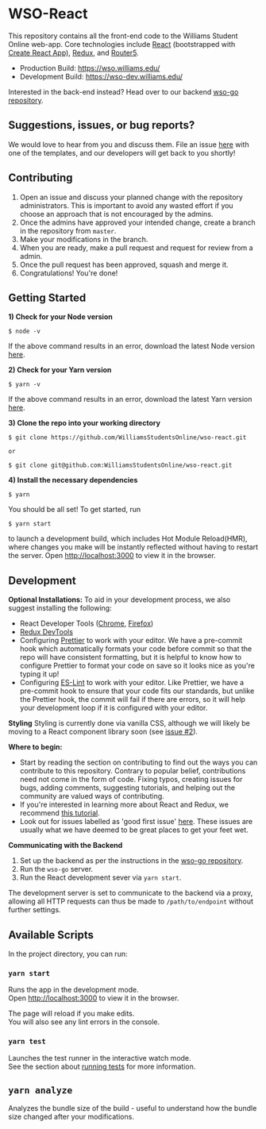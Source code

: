 # WSO-React

This repository contains all the front-end code to the Williams Student Online web-app. Core technologies include [React](https://reactjs.org/) (bootstrapped with [Create React App)](https://github.com/facebook/create-react-app), [Redux](https://redux.js.org/basics/usage-with-react), and [Router5](https://router5.js.org/).

- Production Build: https://wso.williams.edu/
- Development Build: https://wso-dev.williams.edu/

Interested in the back-end instead? Head over to our backend [wso-go repository](https://github.com/WilliamsStudentsOnline/wso-go/).

## Suggestions, issues, or bug reports?

We would love to hear from you and discuss them. File an issue [here](https://github.com/WilliamsStudentsOnline/wso-react/issues/new) with one of the templates, and our developers will get back to you shortly!

## Contributing

1. Open an issue and discuss your planned change with the repository administrators. This is important to avoid any wasted effort if you choose an approach that is not encouraged by the admins.
1. Once the admins have approved your intended change, create a branch in the repository from `master`.
1. Make your modifications in the branch.
1. When you are ready, make a pull request and request for review from a admin.
1. Once the pull request has been approved, squash and merge it.
1. Congratulations! You're done!

## Getting Started

**1) Check for your Node version**

```
$ node -v
```

If the above command results in an error, download the latest Node version [here](https://nodejs.org/en/).

**2) Check for your Yarn version**

```
$ yarn -v
```

If the above command results in an error, download the latest Yarn version [here](https://yarnpkg.com/en/).

**3) Clone the repo into your working directory**

```
$ git clone https://github.com/WilliamsStudentsOnline/wso-react.git

or

$ git clone git@github.com:WilliamsStudentsOnline/wso-react.git
```

**4) Install the necessary dependencies**

```
$ yarn
```

You should be all set! To get started, run

```
$ yarn start
```

to launch a development build, which includes Hot Module Reload(HMR), where changes you make will be instantly reflected without having to restart the server. Open [http://localhost:3000](http://localhost:3000) to view it in the browser.

## Development

**Optional Installations:**
To aid in your development process, we also suggest installing the following:

- React Developer Tools ([Chrome](https://chrome.google.com/webstore/detail/react-developer-tools/fmkadmapgofadopljbjfkapdkoienihi), [Firefox](https://addons.mozilla.org/firefox/addon/react-devtools/))
- [Redux DevTools](http://extension.remotedev.io/#installation)
- Configuring [Prettier](https://prettier.io/) to work with your editor. We have a pre-commit hook which automatically formats your code before commit so that the repo will have consistent formatting, but it is helpful to know how to configure Prettier to format your code on save so it looks nice as you're typing it up!
- Configuring [ES-Lint](https://eslint.org/) to work with your editor. Like Prettier, we have a pre-commit hook to ensure that your code fits our standards, but unlike the Prettier hook, the commit will fail if there are errors, so it will help your development loop if it is configured with your editor.

**Styling**
Styling is currently done via vanilla CSS, although we will likely be moving to a React component library soon (see [issue #2](https://github.com/WilliamsStudentsOnline/wso-react/issues/2)).

**Where to begin:**

- Start by reading the section on contributing to find out the ways you can contribute to this repository. Contrary to popular belief, contributions need not come in the form of code. Fixing typos, creating issues for bugs, adding comments, suggesting tutorials, and helping out the community are valued ways of contributing.
- If you're interested in learning more about React and Redux, we recommend [this tutorial](https://www.robinwieruch.de/react-redux-tutorial/#react-redux-and-x-tutorial).
- Look out for issues labelled as 'good first issue' [here](https://github.com/WilliamsStudentsOnline/wso-react/labels/good%20first%20issue). These issues are usually what we have deemed to be great places to get your feet wet.

**Communicating with the Backend**

1. Set up the backend as per the instructions in the [wso-go repository](https://github.com/WilliamsStudentsOnline/wso-go/).
2. Run the `wso-go` server.
3. Run the React development sever via `yarn start`.

The development server is set to communicate to the backend via a proxy, allowing all HTTP requests can thus be made to `/path/to/endpoint` without further settings.

## Available Scripts

In the project directory, you can run:

### `yarn start`

Runs the app in the development mode.<br>
Open [http://localhost:3000](http://localhost:3000) to view it in the browser.

The page will reload if you make edits.<br>
You will also see any lint errors in the console.

### `yarn test`

Launches the test runner in the interactive watch mode.<br>
See the section about [running tests](https://facebook.github.io/create-react-app/docs/running-tests) for more information.

## `yarn analyze`

Analyzes the bundle size of the build - useful to understand how the bundle size changed after
your modifications.
